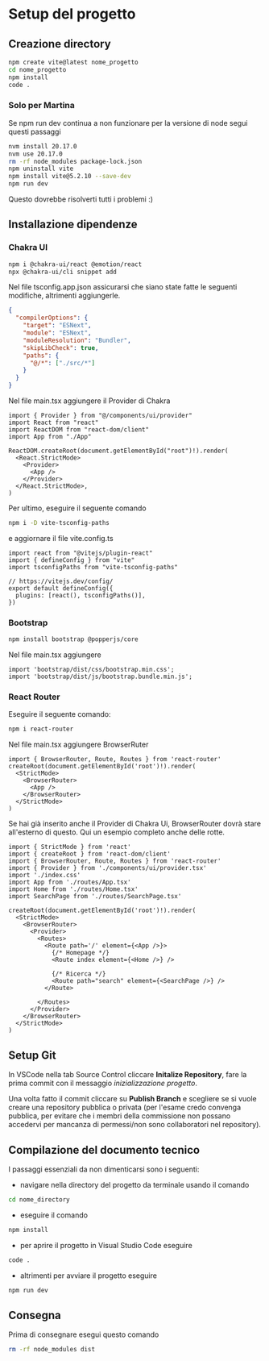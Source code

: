 # Setup del progetto

## Creazione directory

```bash
npm create vite@latest nome_progetto
cd nome_progetto
npm install
code .
```

### Solo per Martina
Se npm run dev continua a non funzionare per la versione di node segui questi passaggi

```bash
nvm install 20.17.0
nvm use 20.17.0
rm -rf node_modules package-lock.json
npm uninstall vite
npm install vite@5.2.10 --save-dev
npm run dev
```

Questo dovrebbe risolverti tutti i problemi :)

## Installazione dipendenze

### Chakra UI
```bash
npm i @chakra-ui/react @emotion/react
npx @chakra-ui/cli snippet add
```

Nel file tsconfig.app.json assicurarsi che siano state fatte le seguenti modifiche, altrimenti aggiungerle.

```json
{
  "compilerOptions": {
    "target": "ESNext",
    "module": "ESNext",
    "moduleResolution": "Bundler",
    "skipLibCheck": true,
    "paths": {
      "@/*": ["./src/*"]
    }
  }
}
```

Nel file main.tsx aggiungere il Provider di Chakra

```
import { Provider } from "@/components/ui/provider"
import React from "react"
import ReactDOM from "react-dom/client"
import App from "./App"

ReactDOM.createRoot(document.getElementById("root")!).render(
  <React.StrictMode>
    <Provider>
      <App />
    </Provider>
  </React.StrictMode>,
)
```

Per ultimo, eseguire il seguente comando
```bash
npm i -D vite-tsconfig-paths
```

e aggiornare il file vite.config.ts
```
import react from "@vitejs/plugin-react"
import { defineConfig } from "vite"
import tsconfigPaths from "vite-tsconfig-paths"

// https://vitejs.dev/config/
export default defineConfig({
  plugins: [react(), tsconfigPaths()],
})
```

### Bootstrap

```bash
npm install bootstrap @popperjs/core
```

Nel file main.tsx aggiungere

```
import 'bootstrap/dist/css/bootstrap.min.css';
import 'bootstrap/dist/js/bootstrap.bundle.min.js';
```

### React Router
Eseguire il seguente comando:
```bash
npm i react-router
```

Nel file main.tsx aggiungere BrowserRuter
```
import { BrowserRouter, Route, Routes } from 'react-router'
createRoot(document.getElementById('root')!).render(
  <StrictMode>
    <BrowserRouter>
      <App />
    </BrowserRouter>
  </StrictMode>
)
```

Se hai già inserito anche il Provider di Chakra Ui, BrowserRouter dovrà stare all'esterno di questo. Qui un esempio completo anche delle rotte.
```
import { StrictMode } from 'react'
import { createRoot } from 'react-dom/client'
import { BrowserRouter, Route, Routes } from 'react-router'
import { Provider } from './components/ui/provider.tsx'
import './index.css'
import App from './routes/App.tsx'
import Home from './routes/Home.tsx'
import SearchPage from './routes/SearchPage.tsx'

createRoot(document.getElementById('root')!).render(
  <StrictMode>
    <BrowserRouter>
      <Provider>
        <Routes>
          <Route path='/' element={<App />}>
            {/* Homepage */}
            <Route index element={<Home />} />
              
            {/* Ricerca */}
            <Route path="search" element={<SearchPage />} />
          </Route>

        </Routes>
      </Provider>
    </BrowserRouter>
  </StrictMode>
)
```

## Setup Git
In VSCode nella tab Source Control cliccare **Initalize Repository**, fare la prima commit con il messaggio *inizializzazione progetto*.

Una volta fatto il commit cliccare su **Publish Branch** e scegliere se si vuole creare una repository pubblica o privata (per l'esame credo convenga pubblica, per evitare che i membri della commissione non possano accedervi per mancanza di permessi/non sono collaboratori nel repository).

## Compilazione del documento tecnico
I passaggi essenziali da non dimenticarsi sono i seguenti:
- navigare nella directory del progetto da terminale usando il comando 
```bash
cd nome_directory
```
- eseguire il comando
```bash
npm install
```
- per aprire il progetto in Visual Studio Code eseguire
```bash
code .
```
- altrimenti per avviare il progetto eseguire
```bash
npm run dev
```

## Consegna
Prima di consegnare esegui questo comando
```bash
rm -rf node_modules dist
```
